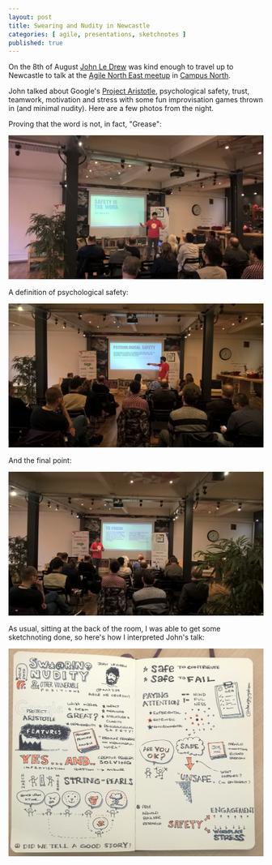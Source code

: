 ```yaml
---
layout: post
title: Swearing and Nudity in Newcastle
categories: [ agile, presentations, sketchnotes ]
published: true
---
```


On the 8th of August <a href="http://wisenoodle.me/">John Le Drew</a> was kind enough to
travel up to Newcastle to talk at the <a href="http://www.meetup.com/Agile-North-East/">Agile North East meetup</a>
in <a href="http://campusnorth.co.uk/">Campus North</a>.

John talked about Google's <a href="https://rework.withgoogle.com/guides/understanding-team-effectiveness/steps/introduction/">Project Aristotle</a>,
psychological safety, trust, teamwork, motivation and stress with some fun improvisation
games thrown in (and minimal nudity). Here are a few photos from the night.

Proving that the word is not, in fact, "Grease":

![antz29](/img/posts/swearing-and-nudity-in-newcastle/WP_20170808_18_37_23_Pro.jpg)

A definition of psychological safety:

![antz29](/img/posts/swearing-and-nudity-in-newcastle/WP_20170808_18_56_29_Pro.jpg)

And the final point:

![antz29](/img/posts/swearing-and-nudity-in-newcastle/WP_20170808_19_58_05_Pro.jpg)


As usual, sitting at the back of the room, I was able to get some sketchnoting done,
so here's how I interpreted John's talk:

![sketchnote](/img/posts/swearing-and-nudity-in-newcastle/WP_20170809_13_17_10_Pro.jpg)
